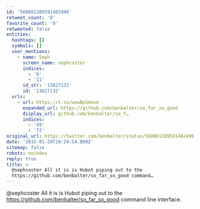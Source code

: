 ```yaml
---
id: '560881289591402496'
retweet_count: '0'
favorite_count: '0'
retweeted: false
entities:
  hashtags: []
  symbols: []
  user_mentions:
    - name: Seph
      screen_name: sephcoster
      indices:
        - '0'
        - '11'
      id_str: '13827132'
      id: '13827132'
  urls:
    - url: https://t.co/ueuBpSmnxe
      expanded_url: https://github.com/benbalter/so_far_so_good
      display_url: github.com/benbalter/so_f…
      indices:
        - '49'
        - '72'
original_url: https://twitter.com/benbalter/status/560881289591402496
date: '2015-01-29T19:24:54.000Z'
sitemap: false
robots: noindex
reply: true
title: >-
  @sephcoster All it is is Hubot piping out to the
  https://github.com/benbalter/so_far_so_good command…
---
```


@sephcoster All it is is Hubot piping out to the https://github.com/benbalter/so_far_so_good command line interface.